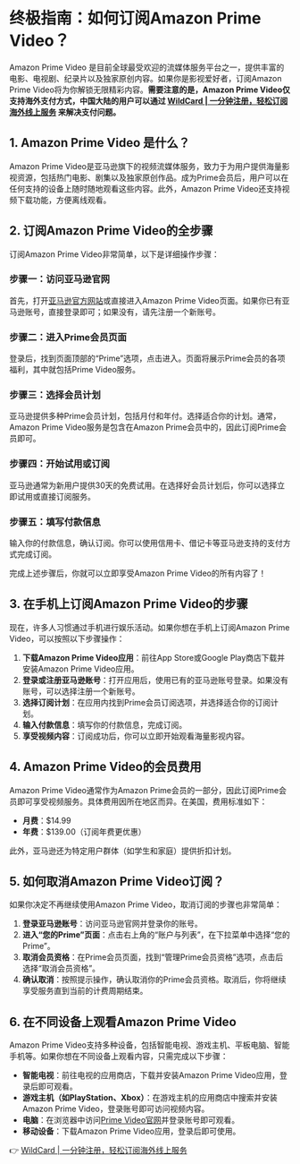 # 终极指南：如何订阅Amazon Prime Video？

Amazon Prime Video 是目前全球最受欢迎的流媒体服务平台之一，提供丰富的电影、电视剧、纪录片以及独家原创内容。如果你是影视爱好者，订阅Amazon Prime Video将为你解锁无限精彩内容。**需要注意的是，Amazon Prime Video仅支持海外支付方式，中国大陆的用户可以通过 [WildCard | 一分钟注册，轻松订阅海外线上服务](https://bbtdd.com/WildCard) 来解决支付问题。**

## 1. Amazon Prime Video 是什么？

Amazon Prime Video是亚马逊旗下的视频流媒体服务，致力于为用户提供海量影视资源，包括热门电影、剧集以及独家原创作品。成为Prime会员后，用户可以在任何支持的设备上随时随地观看这些内容。此外，Amazon Prime Video还支持视频下载功能，方便离线观看。

## 2. 订阅Amazon Prime Video的全步骤

订阅Amazon Prime Video非常简单，以下是详细操作步骤：

### 步骤一：访问亚马逊官网
首先，打开[亚马逊官方网站](https://www.amazon.com)或直接进入Amazon Prime Video页面。如果你已有亚马逊账号，直接登录即可；如果没有，请先注册一个新账号。

### 步骤二：进入Prime会员页面
登录后，找到页面顶部的“Prime”选项，点击进入。页面将展示Prime会员的各项福利，其中就包括Prime Video服务。

### 步骤三：选择会员计划
亚马逊提供多种Prime会员计划，包括月付和年付。选择适合你的计划。通常，Amazon Prime Video服务是包含在Amazon Prime会员中的，因此订阅Prime会员即可。

### 步骤四：开始试用或订阅
亚马逊通常为新用户提供30天的免费试用。在选择好会员计划后，你可以选择立即试用或直接订阅服务。

### 步骤五：填写付款信息
输入你的付款信息，确认订阅。你可以使用信用卡、借记卡等亚马逊支持的支付方式完成订阅。

完成上述步骤后，你就可以立即享受Amazon Prime Video的所有内容了！

## 3. 在手机上订阅Amazon Prime Video的步骤

现在，许多人习惯通过手机进行娱乐活动。如果你想在手机上订阅Amazon Prime Video，可以按照以下步骤操作：

1. **下载Amazon Prime Video应用**：前往App Store或Google Play商店下载并安装Amazon Prime Video应用。
2. **登录或注册亚马逊账号**：打开应用后，使用已有的亚马逊账号登录。如果没有账号，可以选择注册一个新账号。
3. **选择订阅计划**：在应用内找到Prime会员订阅选项，并选择适合你的订阅计划。
4. **输入付款信息**：填写你的付款信息，完成订阅。
5. **享受视频内容**：订阅成功后，你可以立即开始观看海量影视内容。

## 4. Amazon Prime Video的会员费用

Amazon Prime Video通常作为Amazon Prime会员的一部分，因此订阅Prime会员即可享受视频服务。具体费用因所在地区而异。在美国，费用标准如下：

- **月费**：$14.99
- **年费**：$139.00（订阅年费更优惠）

此外，亚马逊还为特定用户群体（如学生和家庭）提供折扣计划。

## 5. 如何取消Amazon Prime Video订阅？

如果你决定不再继续使用Amazon Prime Video，取消订阅的步骤也非常简单：

1. **登录亚马逊账号**：访问亚马逊官网并登录你的账号。
2. **进入“您的Prime”页面**：点击右上角的“账户与列表”，在下拉菜单中选择“您的Prime”。
3. **取消会员资格**：在Prime会员页面，找到“管理Prime会员资格”选项，点击后选择“取消会员资格”。
4. **确认取消**：按照提示操作，确认取消你的Prime会员资格。取消后，你将继续享受服务直到当前的计费周期结束。

## 6. 在不同设备上观看Amazon Prime Video

Amazon Prime Video支持多种设备，包括智能电视、游戏主机、平板电脑、智能手机等。如果你想在不同设备上观看内容，只需完成以下步骤：

- **智能电视**：前往电视的应用商店，下载并安装Amazon Prime Video应用，登录后即可观看。
- **游戏主机（如PlayStation、Xbox）**：在游戏主机的应用商店中搜索并安装Amazon Prime Video，登录账号即可访问视频内容。
- **电脑**：在浏览器中访问[Prime Video官网](https://www.amazon.com/Prime-Video)并登录账号即可观看。
- **移动设备**：下载Amazon Prime Video应用，登录后即可使用。

👉 [WildCard | 一分钟注册，轻松订阅海外线上服务](https://bbtdd.com/WildCard)